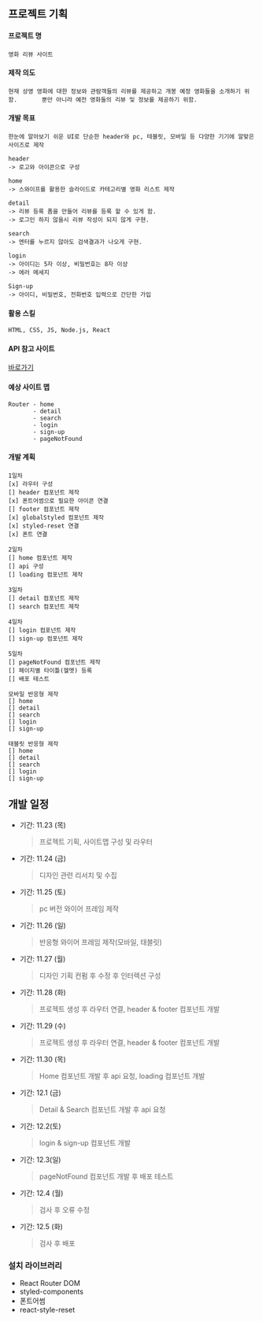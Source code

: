 ## 프로젝트 기획

#### 프로젝트 명

    영화 리뷰 사이트

#### 제작 의도

    현재 상영 영화에 대한 정보와 관람객들의 리뷰를 제공하고 개봉 예정 영화들을 소개하기 위함.       뿐만 아니라 예전 영화들의 리뷰 및 정보를 제공하기 위함.

#### 개발 목표

    한눈에 알아보기 쉬운 UI로 단순한 header와 pc, 테블릿, 모바일 등 다양한 기기에 알맞은 사이즈로 제작

    header
    -> 로고와 아이콘으로 구성

    home
    -> 스와이프를 활용한 슬라이드로 카테고리별 영화 리스트 제작

    detail
    -> 리뷰 등록 폼을 만들어 리뷰를 등록 할 수 있게 함.
    -> 로그인 하지 않을시 리뷰 작성이 되지 않게 구현.

    search
    -> 엔터를 누르지 않아도 검색결과가 나오게 구현.

    login
    -> 아이디는 5자 이상, 비밀번호는 8자 이상
    -> 에러 메세지

    Sign-up
    -> 아이디, 비밀번호, 전화번호 입력으로 간단한 가입

#### 활용 스킬

    HTML, CSS, JS, Node.js, React

#### API 참고 사이트

[바로가기](https://developer.themoviedb.org/)

#### 예상 사이트 맵

    Router - home
           - detail
           - search
           - login
           - sign-up
           - pageNotFound

#### 개발 계획

    1일차
    [x] 라우터 구성
    [] header 컴포넌트 제작
    [x] 폰트어썸으로 필요한 아이콘 연결
    [] footer 컴포넌트 제작
    [x] globalStyled 컴포넌트 제작
    [x] styled-reset 연결
    [x] 폰트 연결

    2일차
    [] home 컴포넌트 제작
    [] api 구성
    [] loading 컴포넌트 제작

    3일차
    [] detail 컴포넌트 제작
    [] search 컴포넌트 제작

    4일차
    [] login 컴포넌트 제작
    [] sign-up 컴포넌트 제작

    5일차
    [] pageNotFound 컴포넌트 제작
    [] 페이지별 타이틀(헬멧) 등록
    [] 배포 테스트

    모바일 반응형 제작
    [] home
    [] detail
    [] search
    [] login
    [] sign-up

    태블릿 반응형 제작
    [] home
    [] detail
    [] search
    [] login
    [] sign-up

## 개발 일정

- 기간: 11.23 (목)

  > 프로젝트 기획, 사이트맵 구성 및 라우터

- 기간: 11.24 (금)

  > 디자인 관련 리서치 및 수집

- 기간: 11.25 (토)

  > pc 버전 와이어 프레임 제작

- 기간: 11.26 (일)

  > 반응형 와이어 프레임 제작(모바일, 태블릿)

- 기간: 11.27 (월)

  > 디자인 기획 컨펌 후 수정 후 인터렉션 구성

- 기간: 11.28 (화)

  > 프로젝트 생성 후 라우터 연결, header & footer 컴포넌트 개발

- 기간: 11.29 (수)

  > 프로젝트 생성 후 라우터 연결, header & footer 컴포넌트 개발

- 기간: 11.30 (목)

  > Home 컴포넌트 개발 후 api 요청, loading 컴포넌트 개발

- 기간: 12.1 (금)

  > Detail & Search 컴포넌트 개발 후 api 요청

- 기간: 12.2(토)

  > login & sign-up 컴포넌트 개발

- 기간: 12.3(일)

  > pageNotFound 컴포넌트 개발 후 배포 테스트

- 기간: 12.4 (월)

  > 검사 후 오류 수정

- 기간: 12.5 (화)

  > 검사 후 배포

### 설치 라이브러리

- React Router DOM
- styled-components
- 폰트어썸
- react-style-reset
